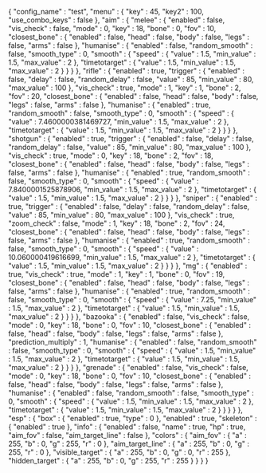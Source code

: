 {
   "config_name" : "test",
   "menu" : {
      "key" : 45,
      "key2" : 100,
      "use_combo_keys" : false
   },
   "aim" : {
      "melee" : {
         "enabled" : false,
         "vis_check" : false,
         "mode" : 0,
         "key" : 18,
         "bone" : 0,
         "fov" : 10,
         "closest_bone" : {
            "enabled" : false,
            "head" : false,
            "body" : false,
            "legs" : false,
            "arms" : false
         },
         "humanise" : {
            "enabled" : false,
            "random_smooth" : false,
            "smooth_type" : 0,
            "smooth" : {
               "speed" : {
                  "value" : 1.5,
                  "min_value" : 1.5,
                  "max_value" : 2
               },
               "timetotarget" : {
                  "value" : 1.5,
                  "min_value" : 1.5,
                  "max_value" : 2
               }
            }
         }
      },
      "rifle" : {
         "enabled" : true,
         "trigger" : {
            "enabled" : false,
            "delay" : false,
            "random_delay" : false,
            "value" : 85,
            "min_value" : 80,
            "max_value" : 100
         },
         "vis_check" : true,
         "mode" : 1,
         "key" : 1,
         "bone" : 2,
         "fov" : 20,
         "closest_bone" : {
            "enabled" : false,
            "head" : false,
            "body" : false,
            "legs" : false,
            "arms" : false
         },
         "humanise" : {
            "enabled" : true,
            "random_smooth" : false,
            "smooth_type" : 0,
            "smooth" : {
               "speed" : {
                  "value" : 7.4600000381469727,
                  "min_value" : 1.5,
                  "max_value" : 2
               },
               "timetotarget" : {
                  "value" : 1.5,
                  "min_value" : 1.5,
                  "max_value" : 2
               }
            }
         }
      },
      "shotgun" : {
         "enabled" : true,
         "trigger" : {
            "enabled" : false,
            "delay" : false,
            "random_delay" : false,
            "value" : 85,
            "min_value" : 80,
            "max_value" : 100
         },
         "vis_check" : true,
         "mode" : 0,
         "key" : 18,
         "bone" : 2,
         "fov" : 18,
         "closest_bone" : {
            "enabled" : false,
            "head" : false,
            "body" : false,
            "legs" : false,
            "arms" : false
         },
         "humanise" : {
            "enabled" : true,
            "random_smooth" : false,
            "smooth_type" : 0,
            "smooth" : {
               "speed" : {
                  "value" : 7.8400001525878906,
                  "min_value" : 1.5,
                  "max_value" : 2
               },
               "timetotarget" : {
                  "value" : 1.5,
                  "min_value" : 1.5,
                  "max_value" : 2
               }
            }
         }
      },
      "sniper" : {
         "enabled" : true,
         "trigger" : {
            "enabled" : false,
            "delay" : false,
            "random_delay" : false,
            "value" : 85,
            "min_value" : 80,
            "max_value" : 100
         },
         "vis_check" : true,
         "zoom_check" : false,
         "mode" : 1,
         "key" : 18,
         "bone" : 2,
         "fov" : 24,
         "closest_bone" : {
            "enabled" : false,
            "head" : false,
            "body" : false,
            "legs" : false,
            "arms" : false
         },
         "humanise" : {
            "enabled" : true,
            "random_smooth" : false,
            "smooth_type" : 0,
            "smooth" : {
               "speed" : {
                  "value" : 10.060000419616699,
                  "min_value" : 1.5,
                  "max_value" : 2
               },
               "timetotarget" : {
                  "value" : 1.5,
                  "min_value" : 1.5,
                  "max_value" : 2
               }
            }
         }
      },
      "mg" : {
         "enabled" : true,
         "vis_check" : true,
         "mode" : 1,
         "key" : 1,
         "bone" : 0,
         "fov" : 19,
         "closest_bone" : {
            "enabled" : false,
            "head" : false,
            "body" : false,
            "legs" : false,
            "arms" : false
         },
         "humanise" : {
            "enabled" : true,
            "random_smooth" : false,
            "smooth_type" : 0,
            "smooth" : {
               "speed" : {
                  "value" : 7.25,
                  "min_value" : 1.5,
                  "max_value" : 2
               },
               "timetotarget" : {
                  "value" : 1.5,
                  "min_value" : 1.5,
                  "max_value" : 2
               }
            }
         }
      },
      "bazooka" : {
         "enabled" : false,
         "vis_check" : false,
         "mode" : 0,
         "key" : 18,
         "bone" : 0,
         "fov" : 10,
         "closest_bone" : {
            "enabled" : false,
            "head" : false,
            "body" : false,
            "legs" : false,
            "arms" : false
         },
         "prediction_multiply" : 1,
         "humanise" : {
            "enabled" : false,
            "random_smooth" : false,
            "smooth_type" : 0,
            "smooth" : {
               "speed" : {
                  "value" : 1.5,
                  "min_value" : 1.5,
                  "max_value" : 2
               },
               "timetotarget" : {
                  "value" : 1.5,
                  "min_value" : 1.5,
                  "max_value" : 2
               }
            }
         }
      },
      "grenade" : {
         "enabled" : false,
         "vis_check" : false,
         "mode" : 0,
         "key" : 18,
         "bone" : 0,
         "fov" : 10,
         "closest_bone" : {
            "enabled" : false,
            "head" : false,
            "body" : false,
            "legs" : false,
            "arms" : false
         },
         "humanise" : {
            "enabled" : false,
            "random_smooth" : false,
            "smooth_type" : 0,
            "smooth" : {
               "speed" : {
                  "value" : 1.5,
                  "min_value" : 1.5,
                  "max_value" : 2
               },
               "timetotarget" : {
                  "value" : 1.5,
                  "min_value" : 1.5,
                  "max_value" : 2
               }
            }
         }
      }
   },
   "esp" : {
      "box" : {
         "enabled" : true,
         "type" : 0
      },
      "enabled" : true,
      "skeleton" : {
         "enabled" : true
      },
      "info" : {
         "enabled" : false,
         "name" : true,
         "hp" : true,
         "aim_fov" : false,
         "aim_target_line" : false
      },
      "colors" : {
         "aim_fov" : {
            "a" : 255,
            "b" : 0,
            "g" : 255,
            "r" : 0
         },
         "aim_target_line" : {
            "a" : 255,
            "b" : 0,
            "g" : 255,
            "r" : 0
         },
         "visible_target" : {
            "a" : 255,
            "b" : 0,
            "g" : 0,
            "r" : 255
         },
         "hidden_target" : {
            "a" : 255,
            "b" : 0,
            "g" : 255,
            "r" : 255
         }
      }
   }
}
